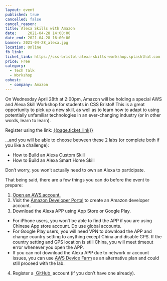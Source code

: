 ```yaml
---
layout: event
published: true
cancelled: false
cancel_reason:
title: Alexa Skills with Amazon
date:     2021-04-28 14:00:00
date_end: 2021-04-28 16:00:00
banner: 2021-04-28_alexa.jpg
location: Online
fb_link:
ticket_link: https://css-bristol-alexa-skills-workshop.splashthat.com
price: Free
category:
  - Tech Talk
  - Workshop
cohost:
  - company: Amazon
---
```

On Wednesday April 28th at 2:00pm, Amazon will be holding a special AWS and Alexa Skill Workshop for students in CSS Bristol! This is a great opportunity to pick up a new skill, as well as to learn how to adapt to using potentially unfamiliar technologies in an ever-changing industry (or in other words, learn to learn).

Register using the link: [{{page.ticket_link}}]({{page.ticket_link}})

…and you will be able to choose between these 2 labs (or complete both if you like a challenge):
- How to Build an Alexa Custom Skill
- How to Build an Alexa Smart Home Skill

Don’t worry, you won’t actually need to own an Alexa to participate.

That being said, there are a few things you can do before the event to prepare:
1. [Open an AWS account.](https://aws.amazon.com)
2. Visit the [Amazon Developer Portal](https://developer.amazon.com) to create an Amazon developer account.
3. Download the Alexa APP using App Store or Google Play.
  - For iPhone users, you won’t be able to find the APP if you are using Chinese App store account. Do use global accounts.
  - For Google Play users, you will need VPN to download the APP and change country setting to anything except China and disable GPS. If the country setting and GPS location is still China, you will meet timeout error whenever you open the APP.
  - If you can not download the Alexa APP due to network or account issues, you can use [AWS Device Farm](https://aws.amazon.com/device-farm/) as an alternative plan and could still proceed with the lab.
4. Register a [ GitHub ](https://github.com) account (if you don’t have one already).


